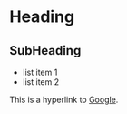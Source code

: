 Heading
=======

SubHeading
----------

  * list item 1
  * list item 2

  This is a hyperlink to [Google](http://google.com).
